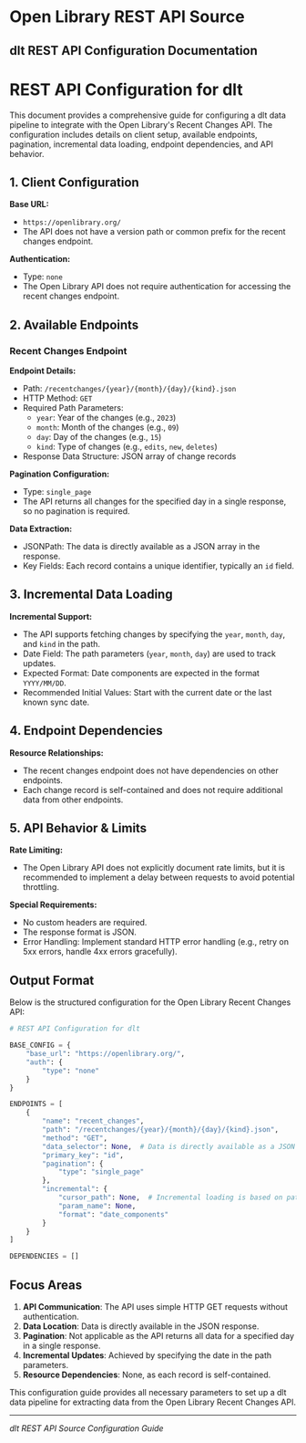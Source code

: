 # Open Library REST API Source

## dlt REST API Configuration Documentation

# REST API Configuration for dlt

This document provides a comprehensive guide for configuring a dlt data pipeline to integrate with the Open Library's Recent Changes API. The configuration includes details on client setup, available endpoints, pagination, incremental data loading, endpoint dependencies, and API behavior.

## 1. Client Configuration

**Base URL:**
- `https://openlibrary.org/`
- The API does not have a version path or common prefix for the recent changes endpoint.

**Authentication:**
- Type: `none`
- The Open Library API does not require authentication for accessing the recent changes endpoint.

## 2. Available Endpoints

### Recent Changes Endpoint

**Endpoint Details:**
- Path: `/recentchanges/{year}/{month}/{day}/{kind}.json`
- HTTP Method: `GET`
- Required Path Parameters:
  - `year`: Year of the changes (e.g., `2023`)
  - `month`: Month of the changes (e.g., `09`)
  - `day`: Day of the changes (e.g., `15`)
  - `kind`: Type of changes (e.g., `edits`, `new`, `deletes`)
- Response Data Structure: JSON array of change records

**Pagination Configuration:**
- Type: `single_page`
- The API returns all changes for the specified day in a single response, so no pagination is required.

**Data Extraction:**
- JSONPath: The data is directly available as a JSON array in the response.
- Key Fields: Each record contains a unique identifier, typically an `id` field.

## 3. Incremental Data Loading

**Incremental Support:**
- The API supports fetching changes by specifying the `year`, `month`, `day`, and `kind` in the path.
- Date Field: The path parameters (`year`, `month`, `day`) are used to track updates.
- Expected Format: Date components are expected in the format `YYYY/MM/DD`.
- Recommended Initial Values: Start with the current date or the last known sync date.

## 4. Endpoint Dependencies

**Resource Relationships:**
- The recent changes endpoint does not have dependencies on other endpoints.
- Each change record is self-contained and does not require additional data from other endpoints.

## 5. API Behavior & Limits

**Rate Limiting:**
- The Open Library API does not explicitly document rate limits, but it is recommended to implement a delay between requests to avoid potential throttling.

**Special Requirements:**
- No custom headers are required.
- The response format is JSON.
- Error Handling: Implement standard HTTP error handling (e.g., retry on 5xx errors, handle 4xx errors gracefully).

## Output Format

Below is the structured configuration for the Open Library Recent Changes API:

```python
# REST API Configuration for dlt

BASE_CONFIG = {
    "base_url": "https://openlibrary.org/",
    "auth": {
        "type": "none"
    }
}

ENDPOINTS = [
    {
        "name": "recent_changes",
        "path": "/recentchanges/{year}/{month}/{day}/{kind}.json",
        "method": "GET",
        "data_selector": None,  # Data is directly available as a JSON array
        "primary_key": "id",
        "pagination": {
            "type": "single_page"
        },
        "incremental": {
            "cursor_path": None,  # Incremental loading is based on path parameters
            "param_name": None,
            "format": "date_components"
        }
    }
]

DEPENDENCIES = []
```

## Focus Areas

1. **API Communication**: The API uses simple HTTP GET requests without authentication.
2. **Data Location**: Data is directly available in the JSON response.
3. **Pagination**: Not applicable as the API returns all data for a specified day in a single response.
4. **Incremental Updates**: Achieved by specifying the date in the path parameters.
5. **Resource Dependencies**: None, as each record is self-contained.

This configuration guide provides all necessary parameters to set up a dlt data pipeline for extracting data from the Open Library Recent Changes API.

---
*dlt REST API Source Configuration Guide*